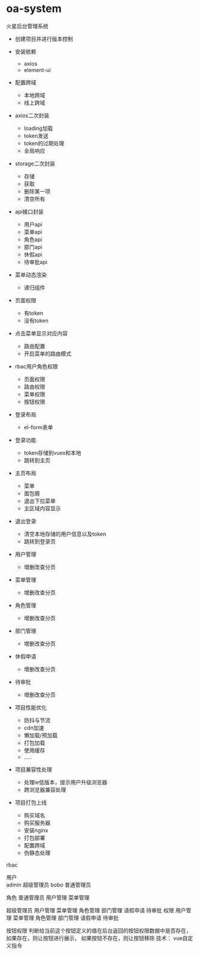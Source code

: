 # oa-system
火星后台管理系统

- 创建项目并进行版本控制
- 安装依赖
  - axios
  - element-ui
- 配置跨域
  - 本地跨域
  - 线上跨域
- axios二次封装
  - loading加载
  - token发送
  - token的过期处理
  - 全局响应
- storage二次封装
  - 存储
  - 获取
  - 删除某一项
  - 清空所有
- api接口封装
  - 用户api
  - 菜单api
  - 角色api
  - 部门api
  - 休假api
  - 待审批api
- 菜单动态渲染
  - 递归组件
- 页面权限
  - 有token
  - 没有token
- 点击菜单显示对应内容
  - 路由配置
  - 开启菜单的路由模式
- rbac用户角色权限
  - 页面权限
  - 路由权限
  - 菜单权限
  - 按钮权限
- 登录布局
  - el-form表单
- 登录功能
  - token存储到vuex和本地
  - 跳转到主页
- 主页布局
  - 菜单
  - 面包屑
  - 退出下拉菜单
  - 主区域内容显示






- 退出登录
  - 清空本地存储的用户信息以及token
  - 跳转到登录页

- 用户管理
  - 增删改查分页
- 菜单管理
  - 增删改查分页
- 角色管理
  - 增删改查分页
- 部门管理
  - 增删改查分页
- 休假申请
  - 增删改查分页
- 待审批
  - 增删改查分页

- 项目性能优化
  - 防抖与节流
  - cdn加速
  - 懒加载/预加载
  - 打包加载
  - 使用缓存
  - .....

- 项目兼容性处理
  - 处理ie低版本，提示用户升级浏览器
  - 跨浏览器兼容处理

- 项目打包上线
  - 购买域名
  - 购买服务器
  - 安装nginx
  - 打包部署
  - 配置跨域
  - 伪静态处理


rbac 

用户    
  admin     超级管理员
  bobo       普通管理员

角色
  普通管理员
    用户管理
    菜单管理

  超级管理员
    用户管理
    菜单管理
    角色管理
    部门管理
    请假申请
    待审批
权限
  用户管理
  菜单管理
  角色管理
  部门管理
  请假申请
  待审批

按钮权限
  判断给当前这个按钮定义的值在后台返回的按钮权限数据中是否存在，如果存在，则让按钮进行展示， 如果按钮不存在，则让按钮移除
技术：
  vue自定义指令
        

